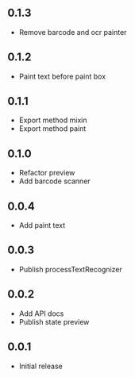 ## 0.1.3

- Remove barcode and ocr painter

## 0.1.2

- Paint text before paint box

## 0.1.1

- Export method mixin
- Export method paint

## 0.1.0

- Refactor preview
- Add barcode scanner

## 0.0.4

- Add paint text

## 0.0.3

- Publish processTextRecognizer

## 0.0.2

- Add API docs
- Publish state preview

## 0.0.1

- Initial release
